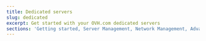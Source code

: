 ```yaml
---
title: Dedicated servers
slug: dedicated
excerpt: Get started with your OVH.com dedicated servers
sections: 'Getting started, Server Management, Network Management, Advanced use, Diagnostic and rescue mode, Storage'
---
```


